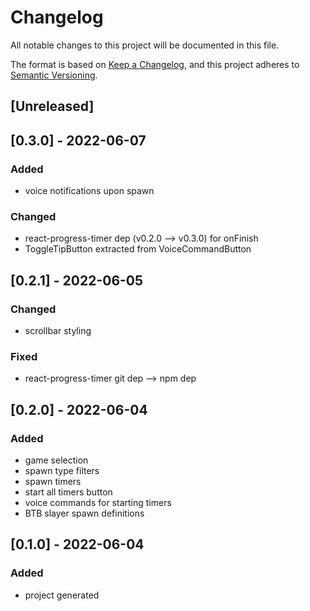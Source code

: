 # Changelog
All notable changes to this project will be documented in this file.

The format is based on [Keep a Changelog](https://keepachangelog.com/en/1.0.0/),
and this project adheres to [Semantic Versioning](https://semver.org/spec/v2.0.0.html).

## [Unreleased]

## [0.3.0] - 2022-06-07
### Added
- voice notifications upon spawn

### Changed
- react-progress-timer dep (v0.2.0 --> v0.3.0) for onFinish
- ToggleTipButton extracted from VoiceCommandButton

## [0.2.1] - 2022-06-05
### Changed
- scrollbar styling

### Fixed
- react-progress-timer git dep --> npm dep

## [0.2.0] - 2022-06-04
### Added
- game selection
- spawn type filters
- spawn timers
- start all timers button
- voice commands for starting timers
- BTB slayer spawn definitions

## [0.1.0] - 2022-06-04
### Added
- project generated